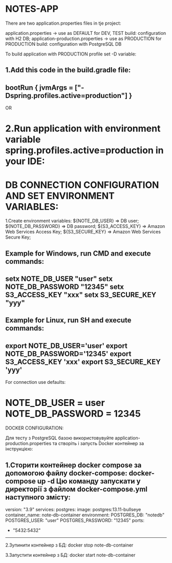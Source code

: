 NOTES-APP
==================================================================================================================
There are two application.properties files in tje project:

application.properties            -> use as DEFAULT    for DEV, TEST  build: configuration with H2 DB;
application-production.properties -> use as PRODUCTION for PRODUCTION build: configuration with PostgreSQL DB

To build application with PRODUCTION profile set -D variable:

1.Add this code in the build.gradle file:
------------------------------------------------------------------------------------------------------------------
bootRun {
jvmArgs = ["-Dspring.profiles.active=production"]
}
------------------------------------------------------------------------------------------------------------------

OR

2.Run application with environment variable spring.profiles.active=production in your IDE:
==================================================================================================================

DB CONNECTION CONFIGURATION AND SET ENVIRONMENT VARIABLES:
==================================================================================================================
1.Create environment variables:
${NOTE_DB_USER}         =>  DB user;
${NOTE_DB_PASSWORD}     =>  DB password;
${S3_ACCESS_KEY}        =>  Amazon Web Services Access Key;
${S3_SECURE_KEY}        =>  Amazon Web Services Secure Key;

Example for Windows, run  CMD and execute commands:
------------------------------------------------------------------------------------------------------------------
setx NOTE_DB_USER "user"
setx NOTE_DB_PASSWORD "12345"
setx S3_ACCESS_KEY "xxx"
setx S3_SECURE_KEY "yyy"
------------------------------------------------------------------------------------------------------------------

Example for Linux, run  SH and execute commands:
------------------------------------------------------------------------------------------------------------------
export NOTE_DB_USER='user'
export NOTE_DB_PASSWORD='12345'
export S3_ACCESS_KEY 'xxx'
export S3_SECURE_KEY 'yyy'
------------------------------------------------------------------------------------------------------------------

For connection use defaults:

NOTE_DB_USER = user
NOTE_DB_PASSWORD = 12345
==================================================================================================================

DOCKER CONFIGURATION:

Для тесту з PostgreSQL базою використовувуйте application-production.properties та створіть і запусть Docker контейнер за інструкцією:

1.Сторити контейнер docker compose за допомогою файлу docker-compose:
docker-compose up -d
Цю команду запускати у директорії з файлом docker-compose.yml наступного змісту:
------------------------------------------------------------------------------------------------------------------
version: "3.9"
services:
postgres:
image: postgres:13.11-bullseye
container_name: note-db-container
environment:
POSTGRES_DB: "notedb"
POSTGRES_USER: "user"
POSTGRES_PASSWORD: "12345"
ports:
- "5432:5432"
------------------------------------------------------------------------------------------------------------------

2.Зупинити контейнер з БД:
docker stop note-db-container

3.Запустити контейнер з БД:
docker start note-db-container
